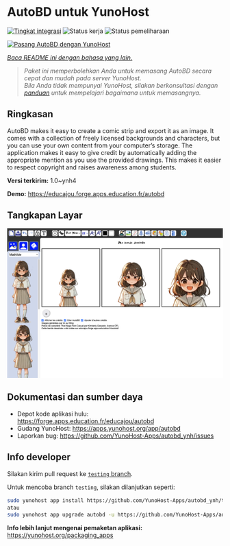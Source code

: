 <!--
N.B.: README ini dibuat secara otomatis oleh <https://github.com/YunoHost/apps/tree/master/tools/readme_generator>
Ini TIDAK boleh diedit dengan tangan.
-->

# AutoBD untuk YunoHost

[![Tingkat integrasi](https://apps.yunohost.org/badge/integration/autobd)](https://ci-apps.yunohost.org/ci/apps/autobd/)
![Status kerja](https://apps.yunohost.org/badge/state/autobd)
![Status pemeliharaan](https://apps.yunohost.org/badge/maintained/autobd)

[![Pasang AutoBD dengan YunoHost](https://install-app.yunohost.org/install-with-yunohost.svg)](https://install-app.yunohost.org/?app=autobd)

*[Baca README ini dengan bahasa yang lain.](./ALL_README.md)*

> *Paket ini memperbolehkan Anda untuk memasang AutoBD secara cepat dan mudah pada server YunoHost.*  
> *Bila Anda tidak mempunyai YunoHost, silakan berkonsultasi dengan [panduan](https://yunohost.org/install) untuk mempelajari bagaimana untuk memasangnya.*

## Ringkasan

AutoBD makes it easy to create a comic strip and export it as an image. It comes with a collection of freely licensed backgrounds and characters, but you can use your own content from your computer’s storage. The application makes it easy to give credit by automatically adding the appropriate mention as you use the provided drawings. This makes it easier to respect copyright and raises awareness among students.


**Versi terkirim:** 1.0~ynh4

**Demo:** <https://educajou.forge.apps.education.fr/autobd>

## Tangkapan Layar

![Tangkapan Layar pada AutoBD](./doc/screenshots/screenshot.png)

## Dokumentasi dan sumber daya

- Depot kode aplikasi hulu: <https://forge.apps.education.fr/educajou/autobd>
- Gudang YunoHost: <https://apps.yunohost.org/app/autobd>
- Laporkan bug: <https://github.com/YunoHost-Apps/autobd_ynh/issues>

## Info developer

Silakan kirim pull request ke [`testing` branch](https://github.com/YunoHost-Apps/autobd_ynh/tree/testing).

Untuk mencoba branch `testing`, silakan dilanjutkan seperti:

```bash
sudo yunohost app install https://github.com/YunoHost-Apps/autobd_ynh/tree/testing --debug
atau
sudo yunohost app upgrade autobd -u https://github.com/YunoHost-Apps/autobd_ynh/tree/testing --debug
```

**Info lebih lanjut mengenai pemaketan aplikasi:** <https://yunohost.org/packaging_apps>
